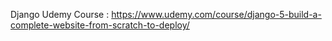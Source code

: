 Django Udemy Course : https://www.udemy.com/course/django-5-build-a-complete-website-from-scratch-to-deploy/
